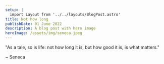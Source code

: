 ```yaml
---
setup: |
  import Layout from '../../layouts/BlogPost.astro'
title: Not how long
publishDate: 01 June 2022
description: A blog post with hero image
heroImage: /assets/img/seneca.jpeg
---
```


"As a tale, so is life: not how long it is, but how good it is, is what matters."

~ Seneca